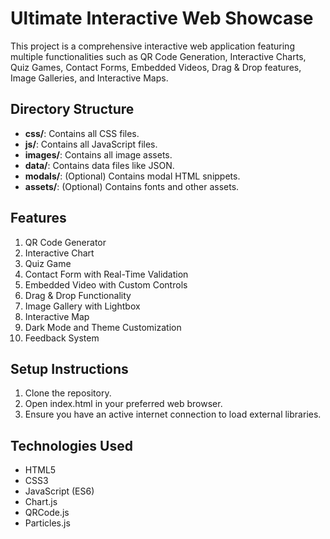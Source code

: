 ﻿# Ultimate Interactive Web Showcase

This project is a comprehensive interactive web application featuring multiple functionalities such as QR Code Generation, Interactive Charts, Quiz Games, Contact Forms, Embedded Videos, Drag & Drop features, Image Galleries, and Interactive Maps.

## Directory Structure

- **css/**: Contains all CSS files.
- **js/**: Contains all JavaScript files.
- **images/**: Contains all image assets.
- **data/**: Contains data files like JSON.
- **modals/**: (Optional) Contains modal HTML snippets.
- **assets/**: (Optional) Contains fonts and other assets.

## Features

1. QR Code Generator
2. Interactive Chart
3. Quiz Game
4. Contact Form with Real-Time Validation
5. Embedded Video with Custom Controls
6. Drag & Drop Functionality
7. Image Gallery with Lightbox
8. Interactive Map
9. Dark Mode and Theme Customization
10. Feedback System

## Setup Instructions

1. Clone the repository.
2. Open index.html in your preferred web browser.
3. Ensure you have an active internet connection to load external libraries.

## Technologies Used

- HTML5
- CSS3
- JavaScript (ES6)
- Chart.js
- QRCode.js
- Particles.js

